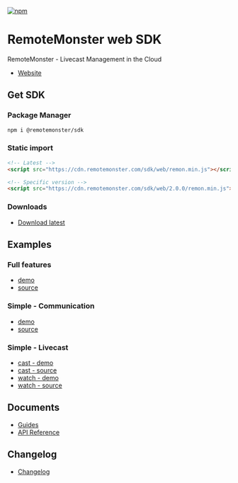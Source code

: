 [![npm](https://img.shields.io/npm/v/@remotemonster/sdk.svg)](https://www.npmjs.com/package/@remotemonster/sdk)

# RemoteMonster web SDK

RemoteMonster - Livecast Management in the Cloud

* [Website](https://remotemonster.com)

## Get SDK

### Package Manager

```bash
npm i @remotemonster/sdk
```

### Static import

```html
<!-- Latest -->
<script src="https://cdn.remotemonster.com/sdk/web/remon.min.js"></script>

<!-- Specific version -->
<script src="https://cdn.remotemonster.com/sdk/web/2.0.0/remon.min.js"></script>
```

### Downloads

* [Download latest](https://github.com/RemoteMonster/web-sdk/archive/master.zip)

## Examples

### Full features

* [demo](https://remotemonster.github.io/web-sdk/examples/full/)
* [source](https://github.com/RemoteMonster/web-sdk/tree/master/examples/full/)

### Simple - Communication

* [demo](https://remotemonster.github.io/web-sdk/examples/simple-communication/)
* [source](https://github.com/RemoteMonster/web-sdk/tree/master/examples/simple-communication/)

### Simple - Livecast

* [cast - demo](https://remotemonster.github.io/web-sdk/examples/simple-livecast-cast/)
* [cast - source](https://github.com/RemoteMonster/web-sdk/tree/master/examples/simple-livecast-cast/)
* [watch - demo](https://remotemonster.github.io/web-sdk/examples/simple-livecast-watch/)
* [watch - source](https://github.com/RemoteMonster/web-sdk/tree/master/examples/simple-livecast-watch/)

## Documents

* [Guides](https://docs.remotemonster.com/)
* [API Reference](https://remotemonster.github.io/web-sdk/doc/)

## Changelog

* [Changelog](https://github.com/RemoteMonster/web-sdk/blob/master/CHANGELOG.md)
